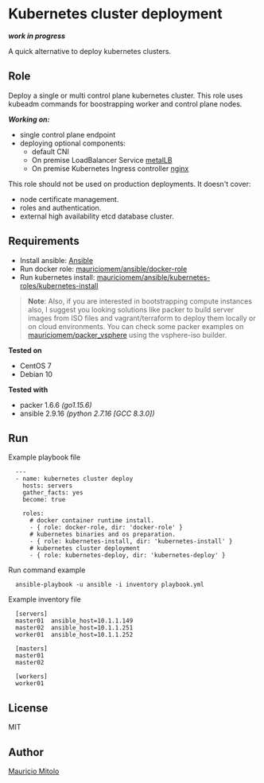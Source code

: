 # Kubernetes cluster deployment

_**work in progress**_

A quick alternative to deploy kubernetes clusters.

## Role

Deploy a single or multi control plane kubernetes cluster. This role uses kubeadm commands for boostrapping worker and control plane nodes.

_**Working on:**_
 - single control plane endpoint
 - deploying optional components:
   - default CNI
   - On premise LoadBalancer Service [metalLB](https://metallb.universe.tf/)
   - On premise Kubernetes Ingress controller [nginx](https://kubernetes.github.io/ingress-nginx/)

This role should not be used on production deployments. It doesn't cover:
 - node certificate management.
 - roles and authentication.
 - external high availability etcd database cluster.

## Requirements

  - Install ansible: [Ansible](https://docs.ansible.com/ansible/latest/installation_guide/intro_installation.html)
  - Run docker role: [mauriciomem/ansible/docker-role](https://github.com/mauriciomem/ansible/tree/main/docker-role)
  - Run kubernetes install: [mauriciomem/ansible/kubernetes-roles/kubernetes-install](https://github.com/mauriciomem/ansible/tree/main/kubernetes-roles/kubernetes-install)

 > **Note**: Also, if you are interested in bootstrapping compute instances also, I suggest you looking solutions like packer to build server images from ISO files and vagrant/terraform to deploy them locally or on cloud environments. You can check some packer examples on [mauriciomem/packer_vsphere](https://github.com/mauriciomem/packer_vsphere) using the vsphere-iso builder.

**Tested on**
 - CentOS 7
 - Debian 10

**Tested with**
 - packer 1.6.6 _(go1.15.6)_
 - ansible 2.9.16 _(python 2.7.16 [GCC 8.3.0])_

## Run

Example playbook file

```
  ---
  - name: kubernetes cluster deploy
    hosts: servers
    gather_facts: yes
    become: true

    roles:
      # docker container runtime install.
      - { role: docker-role, dir: 'docker-role' }
      # kubernetes binaries and os preparation.
      - { role: kubernetes-install, dir: 'kubernetes-install' }
      # kubernetes cluster deployment
      - { role: kubernetes-deploy, dir: 'kubernetes-deploy' }
```
Run command example

```
  ansible-playbook -u ansible -i inventory playbook.yml
```
Example inventory file

```
  [servers]
  master01  ansible_host=10.1.1.149
  master02  ansible_host=10.1.1.251
  worker01  ansible_host=10.1.1.252

  [masters]
  master01
  master02

  [workers]
  worker01
```

## License

MIT

## Author

[Mauricio Mitolo](https://github.com/mauriciomem)
